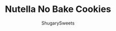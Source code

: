 ---
layout: ../../layouts/MarkdownPostLayout.astro
title: Nutella No Bake Cookies
author: ShugarySweets
pubDate: 2019-01-15
description: "Hazelnut chocolate spread mixed with peanut butter and oats create perfect Nutella Cookies. You&#x27;ll love this new extra chocolate-y spin on no bake cookies."
image_url: https://www.shugarysweets.com/wp-content/uploads/2011/08/nutella-no-bake-cookies-4.jpg
tags: ["Cookies","American"]
calories: 66
protein: 1
carbohydrates: 10
fats: 3
fiber: 0
ingredients: ["2 cups granulated sugar","1/4 cup unsweetened cocoa powder","1/2 cup milk","1/2 cup unsalted butter","1 teaspoon vanilla extract","pinch of kosher salt","1/4 cup creamy peanut butter","1/4 cup Nutella","3 cups quick oats"]
serves: 60
time: "10 minutes"
prepTime: "5 minutes"
instructions: ["Over medium heat, cook sugar, cocoa, milk and butter. Bring to a boil, and boil one full minute.","Remove from heat. Stir in vanilla, salt, peanut butter, Nutella and oats. Stir until combined.","Drop by teaspoon on wax paper and cool. Refrigerate. Eat. Repeat."]
nutrition: ["66 calories","10 grams carbohydrates","4 milligrams cholesterol","3 grams fat","0 grams fiber","1 grams protein","1 grams saturated fat","18 milligrams sodium","7 grams sugar","0 grams trans fat","1 grams unsaturated fat"]
---